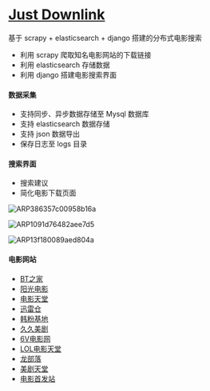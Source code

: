 # [Just Downlink](http://movie.dongfei.xin)

基于 scrapy + elasticsearch + django 搭建的分布式电影搜索

- 利用 scrapy 爬取知名电影网站的下载链接
- 利用 elasticsearch 存储数据
- 利用 django 搭建电影搜索界面 

#### 数据采集

- 支持同步、异步数据存储至 Mysql 数据库
- 支持 elasticsearch 数据存储
- 支持 json 数据导出
- 保存日志至 logs 目录

#### 搜索界面

- 搜索建议
- 简化电影下载页面

![ARP386357c00958b16a](https://dongfei.oss-cn-shanghai.aliyuncs.com/moviesearch/ARP386357c00958b16a.jpg?x-oss-process=style/regular-image-01)


![ARP1091d76482aee7d5](https://dongfei.oss-cn-shanghai.aliyuncs.com/moviesearch/ARP1091d76482aee7d5.png?x-oss-process=style/regular-image-01)

![ARP13f180089aed804a](https://dongfei.oss-cn-shanghai.aliyuncs.com/moviesearch/ARP13f180089aed804a.png?x-oss-process=style/regular-image-01)


#### 电影网站

- [BT之家](http://www.btbtt.me)
- [阳光电影](http://www.ygdy8.net)
- [电影天堂](https://www.dy2018.com/)
- [迅雷仓](http://www.xunleicang.com/)
- [韩粉基地](http://www.yyj268.com/)
- [久久美剧](http://www.mkv99.net)
- [6V电影网](http://www.hao6v.com/)
- [LOL电影天堂](http://www.loldyttw.net)
- [龙部落](http://www.lbldy.com/)
- [美剧天堂](http://www.meijutt.com/)
- [电影首发站](http://www.dysfz.cc)
